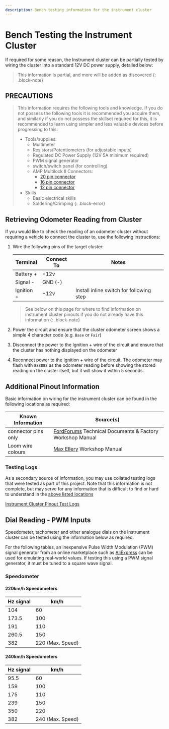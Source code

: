 ```yaml
---
description: Bench testing information for the instrument cluster
---
```


# Bench Testing the Instrument Cluster

If required for some reason, the Instrument cluster can be partially tested by wiring the cluster into a standard 12V DC power supply, detailed below:

> This information is partial, and more will be added as discovered
{: .block-note}

## PRECAUTIONS

> This information requires the following tools and knowledge. If you do not possess the following tools it is recommended you acquire them, and similarly if you do not possess the skillset required for this, it is recommended to learn using simpler and less valuable devices before progressing to this:
> - Tools/supplies:
>   - Multimeter
>   - Resistors/Potentiometers (for adjustable inputs)
>   - Regulated DC Power Supply (12V 5A minimum required)
>   - PWM signal generator
>   - switch/switch panel (for controlling)
>   - AMP Multilock II Connectors:
>       - [20 pin connector](../InstrumentCluster.md#20-way-plug---plug-behind-rpm-gauge-side-of-cluster)
>       - [16 pin connector](../InstrumentCluster.md#16-way-plug---bottom-plug-behind-fuel-gauge-side-of-cluster)
>       - [12 pin connector](../InstrumentCluster.md#12-way-plug---top-plug-behind-fuel-gauge-side-of-cluster)
> - Skills
>   - Basic electrical skills
>   - Soldering/Crimping
{: .block-error}

## Retrieving Odometer Reading from Cluster

If you would like to check the reading of an odometer cluster without requiring a vehicle to connect the cluster to, use the following instructions:

1. Wire the following pins of the target cluster:

    | Terminal | Connect To | Notes |
    | --- | --- | --- |
    | Battery + | +12v | |
    | Signal - | GND (-) | |
    | Ignition + | +12v | Install inline switch for following step |

    > See below on this page for where to find information on instrument cluster pinouts if you do not already have this information
    {: .block-note}

1. Power the circuit and ensure that the cluster odometer screen shows a simple 4 character code (e.g. `Base` or `Fair`)
1. Disconnect the power to the Ignition + wire of the circuit and ensure that the cluster has nothing displayed on the odometer
1. Reconnect power to the Ignition + wire of the circuit. The odometer may flash with `888888` as the odometer reading before showing the stored reading on the cluster itself, but it will show it within 5 seconds.

## Additional Pinout Information

Basic information on wiring for the instrument cluster can be found in the following locations as required:

| Known Information | Source(s) |
| --- | --- |
| connector pins only | [FordForums](../../../Credits.md#sources) Technical Documents & Factory Workshop Manual |
| Loom wire colours | [Max Ellery](../../../Credits.md#sources) Workshop Manual |

### Testing Logs

As a secondary source of information, you may use collated testing logs that were tested as part of this project. Note that this information is not complete, but may serve for any information that is difficult to find or hard to understand in the [above listed locations](#additional-pinout-information)

[Instrument Cluster Pinout Test Logs](./PinoutTestLog.md)

## Dial Reading - PWM Inputs

Speedometer, tachometer and other analogue dials on the Instrument cluster can be tested using the information below as required:

For the following tables, an inexpensive Pulse Width Modulation (PWM) signal generator from an online marketplace such as [AliExpress](../../../Credits.md#sources) can be used for emulating real-world values. If testing this using a PWM signal generator, it must be tuned to a square wave signal.

### Speedometer

#### 220km/h Speedometers

| Hz signal | km/h |
| --- | --- |
| 104 | 60 |
| 173.5 | 100 |
| 191 | 110 |
| 260.5 | 150 |
| 382 | 220 (Max. Speed) |

#### 240km/h Speedometers

| Hz signal | km/h |
| --- | --- |
| 95.5 | 60 |
| 159 | 100 |
| 175 | 110 |
| 239 | 150 |
| 350 | 220 |
| 382 | 240 (Max. Speed) |

<!-- TODO confirm cop cluster is the same -->
<!-- TODO this seems to have something else going on, it won't register with just square wave -->
<!-- ### Tachometer (RPM)

#### I6 Engine

| Hz | RPM (Approx.) |
| --- | --- |
| 50 | 1000 |
| 150 | 3000 |
| 250 | 5000 |
| 275 | 5500 (rev. limiter) |
| 350 | 7000 (Max. reading) |

#### V8 Engine

| Hz | RPM (Approx.) |
| --- | --- |
| 67 | 1000 |
| 200 | 3000 |
| 333 | 5000 |
| 367 | 5500 (rev. limiter) |
| 467 | 7000 (Max. reading) | -->